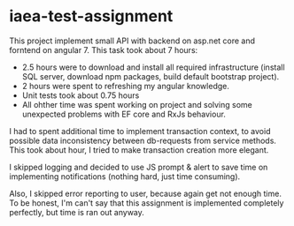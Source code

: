 # iaea-test-assignment

This project implement small API with backend on asp.net core and forntend on angular 7.
This task took about 7 hours:
* 2.5 hours were to download and install all required infrastructure (install SQL server, download npm packages, build default bootstrap project).
* 2 hours were spent to refreshing my angular knowledge.
* Unit tests took about 0.75 hours
* All ohther time was spent working on project and solving some unexpected problems with EF core and RxJs behaviour.

I had to spent additional time to implement transaction context, to avoid possible data inconsistency between db-requests from service methods. This took about hour, I tried to make transaction creation more elegant.

I skipped logging and decided to use JS prompt & alert to save time on implementing notifications (nothing hard, just time consuming).

Also, I skipped error reporting to user, because again get not enough time.
To be honest, I'm can't say that this assignment is implemented completely perfectly, but time is ran out anyway. 
